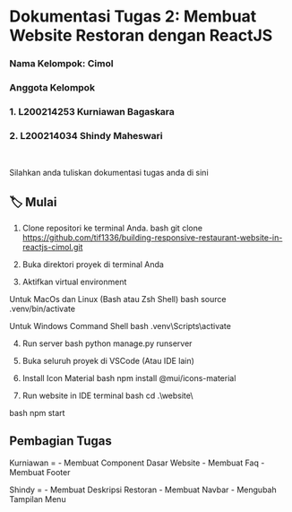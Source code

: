 # Dokumentasi Tugas 2: Membuat Website Restoran dengan ReactJS
### Nama Kelompok: Cimol
### Anggota Kelompok
### 1. L200214253 Kurniawan Bagaskara
### 2. L200214034 Shindy Maheswari
<br>

Silahkan anda tuliskan dokumentasi tugas anda di sini

## 🏷 Mulai
1. Clone repositori ke terminal Anda.
bash
git clone https://github.com/tif1336/building-responsive-restaurant-website-in-reactjs-cimol.git

2. Buka direktori proyek di terminal Anda

3. Aktifkan virtual environment

Untuk MacOs dan Linux (Bash atau Zsh Shell)
bash
source .venv/bin/activate
 
Untuk Windows Command Shell
bash
.venv\Scripts\activate

4. Run server
bash
python manage.py runserver

5. Buka seluruh proyek di VSCode (Atau IDE lain)

6. Install Icon Material
bash
npm install @mui/icons-material

7. Run website in IDE terminal
bash
cd .\website\

bash
npm start

## Pembagian Tugas
Kurniawan = - Membuat Component Dasar Website
            - Membuat Faq
            - Membuat Footer

Shindy = - Membuat Deskripsi Restoran
         - Membuat Navbar
         - Mengubah Tampilan Menu


